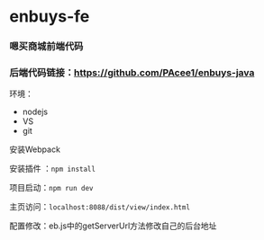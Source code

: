 # enbuys-fe
### 嗯买商城前端代码
### 后端代码链接：https://github.com/PAcee1/enbuys-java



环境：

- nodejs
- VS
- git

安装Webpack

安装插件 ：`npm install`

项目启动：`npm run dev`

主页访问：`localhost:8088/dist/view/index.html`

配置修改：eb.js中的getServerUrl方法修改自己的后台地址